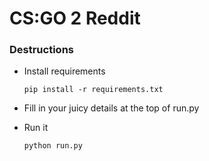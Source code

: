 # CS:GO 2 Reddit

### Destructions

- Install requirements

      pip install -r requirements.txt

- Fill in your juicy details at the top of run.py
- Run it

      python run.py
